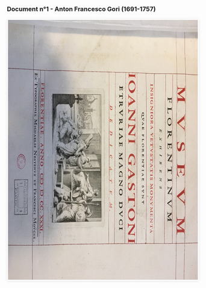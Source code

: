 ﻿<style type="text/css">
.pic {
  width:100%;
  height:100%;
}
.carousel {
    border-style:solid;
    border-width:1px;
    border-color:rgba(0, 0, 0, 0.05);
    box-shadow: 0px 1px 6px rgba(0, 0, 0, 0.1);
    width:100%;
    height:690px;
  border-width:3px;
  border-radius:2px;
  border-color:#FCFCFC;
}

.carousel-inner {
    position: relative;
    overflow: hidden;
    width: 100%;
    height:690px;
}

.carousel-open:checked + .carousel-item {
    position: absolute;
    opacity: 100;
    background-color:black;
    width:100%;
    height:690px;
}

.carousel-item {
    position: absolute;
    opacity: 0;
    text-align:center;
}

.carousel-control {
  width: 150px;
  height: 150px;
  padding:0px;
  border-radius: 50%;
  background: rgba(255, 255, 255, 0);
  border: 2px solid rgba(255, 255, 255, 0.9);
  background-clip: content-box;
  margin:0 auto;
  color:rgba(255, 255, 255, 0.9);

    cursor: pointer;
    display: none;
    font-size: 30px;
    height: 40px;
    line-height: 25px;
    position: absolute;
    top: 50%;
    -webkit-transform: translate(0, -50%);
    cursor: pointer;
    -ms-transform: translate(0, -50%);
    transform: translate(0, -50%);
    text-align: center;
    width: 30px;
    height:30px;
    z-index: 10;
}

.carousel-control.prev {
    left: 2%;
}

.carousel-control.next {
    right: 2%;
}

.carousel-control:hover {
    color: #4F94CD;
    background-color:rgba(255, 255, 255, 0.9);
}
 .carousel-control:hover:after {
  content: '';
  position: absolute;
  border-radius:50%;
  background:transparent;
  border: 1.5px solid rgba(255, 255, 255, 0.1);
  background:rgba(255, 255, 255, 0.1);
  top: -4px;
  left: -5px;
  right: -5px;
  bottom: -5px;
  z-index: -5;
}

#carousel-1:checked ~ .control-1,
#carousel-2:checked ~ .control-2,
#carousel-3:checked ~ .control-3{
    display: block;
}

.carousel-indicators {
    margin: 0;
    padding: 2px;
    position: absolute;
    bottom: -4.5px;
    left: 0;
    right: 0;
    text-align: center;
}

.carousel-indicators li {
    display: inline-block;
    margin: 0 5px;
    position: relative;

    /*You are required to do this*/
}
.carousel-indicators .carousel-preview {
    position: absolute;
    width: 108px;
    top: -0;
    left: 50%;
    margin-left: -52px;
    height:0px;
    transition:0 all;
    overflow: hidden;
}
.carousel-indicators .carousel-preview img {
    max-width:40px;
    max-height:80px;
    padding: 2px;
    background-color: white;
}
.carousel-indicators li:hover .carousel-preview {
    height:54px;
    top:-50px;
    transition:0.5s all;
}
.carousel-bullet {
    color: rgba(255, 255, 255, 0.7);
    cursor: pointer;
    font-size: 20px;
}

.carousel-bullet:hover {
    color: rgba(255, 255, 255, 0.9);
}

.HRConnectImage
{width:375px;
padding-top:50px;
display:inline-block;}

#carousel-1:checked ~ .control-1 ~ .carousel-indicators li:nth-child(1) .carousel-bullet,
#carousel-2:checked ~ .control-2 ~ .carousel-indicators li:nth-child(2) .carousel-bullet,
#carousel-3:checked ~ .control-3 ~ .carousel-indicators li:nth-child(3) .carousel-bullet{
    color: rgba(255, 255, 255, 0.9);
}

#title {
    width: 100%;
    position: absolute;
    padding: 0px;
    margin: 0px auto;
    text-align: center;
    font-size: 27px;
    color: rgba(255, 255, 255, 1);
    font-family: 'Open Sans', sans-serif;
    z-index: 9999;
    text-shadow: 0px 1px 2px rgba(0, 0, 0, 0.33), -1px 0px 2px rgba(255, 255, 255, 0);
}

#p
{
text-align:center;
font-weight:bold;}


.carousel-control { opacity: 0; }
.carousel:hover .carousel-control { opacity: 1; }
</style>


### **Document n°1 - Anton Francesco Gori (1691-1757)**

<div class="carousel">
   <div class="carousel-inner">
      <input name="carousel" class="carousel-open" id="carousel-1" aria-hidden="true" type="radio" hidden="true" Checked/>
      <div class="carousel-item">
<img class="pic" src="./img/doc1/doc1_1.jpg">
      </div>
      <input name="carousel" class="carousel-open" id="carousel-2" aria-hidden="true" type="radio" hidden="true"/>
      <div class="carousel-item">
  <img class="pic" src="./img/doc1/doc1_2.jpg">
      </div>
      <input name="carousel" class="carousel-open" id="carousel-3" aria-hidden="true" type="radio" hidden="true"/>
      <div class="carousel-item">
<img class="pic" src="./img/doc1/doc1_3.jpg">
<div class="carousel-item">
<img class="pic" src="./img/doc1/doc1_4.jpg">
<div class="carousel-item">
<img class="pic" src="./img/doc1/doc1_5.jpg">
<div class="carousel-item">
<img class="pic" src="./img/doc1/doc1_6.jpg">
<div class="carousel-item">
<img class="pic" src="./img/doc1/doc1_7.jpg">
<div class="carousel-item">
<img class="pic" src="./img/doc1/doc1_8.jpg">
<div class="carousel-item">
<img class="pic" src="./img/doc1/doc1_9.jpg">
<div class="carousel-item">
<img class="pic" src="./img/doc1/doc1_10.jpg">
<div class="carousel-item">
<img class="pic" src="./img/doc1/doc1_11.jpg">
      </div>
      <label class="carousel-control prev control-1" for="carousel-3">‹</label>
      <label class="carousel-control next control-1" for="carousel-2">›</label>
      <label class="carousel-control prev control-2" for="carousel-1">‹</label>
      <label class="carousel-control next control-2" for="carousel-3">›</label>
      <label class="carousel-control prev control-3" for="carousel-2">‹</label>
      <label class="carousel-control next control-3" for="carousel-1">›</label>

      <ol class="carousel-indicators">
         <li>
            <label class="carousel-bullet" for="carousel-1">●</label>
            <div class="carousel-preview">
              <img src="./img/doc1/doc1_1.jpg" />
            </div>
         </li>
         <li>
            <label class="carousel-bullet" for="carousel-2">●</label>
            <div class="carousel-preview">
              <img src="./img/doc1/doc1_2.jpg" />
            </div>
          </li>  
         <li>
            <label class="carousel-bullet" for="carousel-3">●</label>
            <div class="carousel-preview">
              <img src="./img/doc1/doc1_3.jpg" />
            </div>
         </li>
    </ol>
</div>
</div>

***
**_Museum florentinum exhibens insigniora vetustatis monumenta quae Florentiae sunt, Ioanni Gastoni Etruriae Magno Duci dedicatum._**
**_I, Gemmae antiquae ex thesauro mediceo et privatorum dactyliothecis Florentiae exhibentes tabulis_**
**_c. Imagines virorum illustrium et deorum cum observationibus Antonii Francisci Gorii publici historiarum professoris, Florence,_**
**_ex typographia Michaelis Nestenus et Francisci Moücke, 1731-1732_**


[Consulter le document numérisé](https://bibliotheque-numerique.inha.fr/collection/item/13543-lettres-familieres-de-m-winckelmann-premiere-partie?offset=2){:target="_blank"}

[exemplaire numérisé d'une autre bibliothèque](http://gallica.bnf.fr/ark:/12148/bpt6k888083n){:target="_blank"}

2 volumes in-folio (47 x 36 cm).

Reliure en maroquin rouge, encadrement doré sur les plats avec au centre du premier plat de chaque volume des armes frappées or, dos à six nerfs cloisonné de filets dorés, titre et tomaison (interversion volumes I et II).
Ex-libris gravé
> The Marquis of Stafford

avec la devise

> Honi soit qui mal y pense

, collé sur le premier contreplat de chaque volume.
Estampille sur la page de titre :
> Bibliothèque d'art et d'archéologie, 19 rue Spontini, 19 Paris.

Entièrement réglés à l'encre rouge ; marges d'origine conservées. Les planches sont intercalées au regard des explications dans le texte.


Anton Francesco Gori est un célèbre antiquaire de Florence, une des grandes figures de la première moitié du XVIIIe siècle.
Elève de Anton Maria Salvini (1653-1729) et inspiré par les études de Filippo Buonarroti (1661-1733), il est un des fondateurs de la > Società Colombaria Fiorentina en 1735.
Historien et antiquaire, il publie de nombreux ouvrages sur les découvertes archéologiques
en Italie, sur les inscriptions grecques et latines, sur les antiquités étrusques, et sur les collections de Toscane.

Le projet du _Museum Florentinum_, qui le rend célèbre dans l’Europe entière, est très ambitieux : il s’agit de dresser pour la première fois
le catalogue des collections antiques de Florence, principalement de la collection Médicis. Il comprendra au final dix volumes
parus entre 1731 et 1762 et organisés par typologie : les pierres gravées (deux volumes), les statues (un volume), les monnaies (trois volumes), puis
les portraits peints d’artistes de la galerie des Médicis (quatre volumes). Ce sont des publicationsluxueuses, _in-folio_, où chaque œuvre est représentées ;
Gori fait appel à de nombreux artistes pour effectuer les dessins et gravures des volumes. L’ensemble formait ainsi un formidable répertoire de dessins variés
pour les amateurs et savants, mais aussi pour les artistes et on retrouve l’influence de ces gravures dans des productions contemporaines très diverses.

Les catalogues illustrés de collections particulières apparaissent en Italie au XVIIe siècle (souvent dans un souci mercantile plus ou moins assumé).
Gori applique ici le principe aux musées florentins, et quelques années plus tard paraîtront les volumes du  _Museo Capitolino_ (1741-1755).
Ces beaux ouvrages largement illustrés sont très prisés de toute l’aristocratie européenne, particulièrement en Angleterre où on rassemble véritables fragments d’antiques et grands volumes de reproductions ;
ainsi cet exemplaire, acheté pour la bibliothèque Jacques Doucet de la rue Spontini, provient de la bibliothèque de George Granville Leveson-Gower, premier duc de Sutherland,
second Marquis de Stafford (1758-1833), fait chevalier de l’ordre de la Jarretière en 1806. Ce diplomate était l’un des hommes les plus riches d’Angleterre, et il a hérité
et développé la bibliothèque familiale bâtie par son grand-père Sir John Leveson Gower (1694-1754) à Trentham Hall, Staffordshire.

Les deux premiers volumes, sur lesquels Gori travaille depuis 1728, sont consacrés aux _Gemmae antiquae_, les pierres gravées antiques, et comprennent 200 planches.
Ce type d’œuvres, principalement les intailles, sont extrêmement prisées, collectionnées et étudiées au XVIIIe siècle.
Ce succès s’explique par de nombreux facteurs : ces pierres subsistent en nombre, et sont largement intactes, contrairement à la grande sculpture ; elles offrent ainsi
un accès direct au
> dessin

des anciens, et permettent une étude aussi bien des sujets que, de plus en plus, des styles.
Ce sont de petits objets précieux, dont on peut facilement faire des empreintes ou même des reproductions (en pâte de verre) : ces dernières sont alors largement échangées
entre les amateurs de toute l’Europe, permettant de constituer des cabinets montrant toute la diversité des productions et des sujets.
Le livre de Gori fait suite à d’autres études comme celle de Leonardo Agostini, _Gemme antiche figurate_, 1636, réédité en 1657
avec des annotations de Giovan Pietro Bellori, et celle de Philip de Stosch, _Gemmae Antiquae Caelatae_, paru en 1724.
Les analyses très développées, en latin, cherchent avant tout à faire le lien entre les images et les textes antiques connus, et à expliquer les sujets représentés.
Le travail sur les planches était tout aussi important que le texte : reproduire ces motifs de très petites dimensions, parfois difficile à comprendre, par des dessins agrandis
et donc facilement déformés était difficile, et Gori veillait de près à la réalisation de ces planches.

Bibliographie : Micheli 1986 ; Gallo 1997 ; Masci 2003 ; Cagianelli 2006 ; Balleri 2007 ; _Symbolae antiquvariae_ 2008 ; Gambaro 2008 ; Bruni 2008 ; Bruni 2014.
